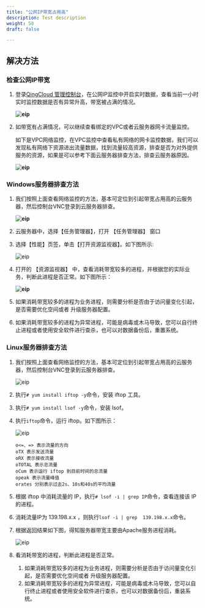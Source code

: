 ```yaml
---
title: "公网IP带宽占用高"
description: Test description
weight: 50
draft: false

---
```


## 解决方法

### 检查公网IP带宽

1. 登录[QingCloud 管理控制台](https://console.qingcloud.com/login)，在公网IP监控中开启实时数据，查看当前一小时实时监控数据是否有异常升高，带宽被占满的情况。

    **![eip](../../../_images/EIP1.png)**

2. 如带宽有占满情况，可以继续查看绑定的VPC或者云服务器网卡流量监控。

   如下是VPC网络监控，在VPC监控中查看私有网络的网卡监控数据，我们可以发现私有网络下资源进出流量数据，找到流量较高资源，排查是否为对外提供服务的资源，如果是可以参考下面云服务器排查方法，排查云服务器原因。

    **![eip](../../../_images/EIP2.png)**

### Windows服务器排查方法

1. 我们按照上面查看网络监控的方法，基本可定位到引起带宽占用高的云服务器，然后控制台VNC登录到云服务器排查。

    **![eip](../../../_images/EIP3.png)**

2. 云服务器中，选择【任务管理器】，打开 【任务管理器】 窗口

3. 选择【性能】页签，单击【打开资源监视器】。如下图所示: 

   ![eip](../../../_images/EIP4.png)

4. 打开的 【资源监视器】 中，查看消耗带宽较多的进程，并根据您的实际业务，判断此进程是否正常。如下图所示：

    **![eip](../../../_images/EIP5.png)**

5. 如果消耗带宽较多的进程为业务进程，则需要分析是否由于访问量变化引起，是否需要优化空间或者 升级服务器配置。
6. 如果消耗带宽较多的进程为异常进程，可能是病毒或木马导致，您可以自行终止进程或者使用安全软件进行查杀，也可以对数据备份后，重置系统。

### Linux服务器排查方法

1. 我们按照上面查看网络监控的方法，基本可定位到引起带宽占用高的云服务器，然后控制台VNC登录到云服务器排查。

    ![eip](../../../_images/EIP6.png)

2. 执行`# yum install iftop -y`命令，安装 iftop 工具。

3. 执行`# yum install lsof -y`命令，安装 lsof。

4. 执行`iftop`命令，运行 iftop。如下图所示：

    ![eip](../../../_images/EIP7.png)

   ```
   o<=、=> 表示流量的方向
   oTX 表示发送流量
   oRX 表示接收流量
   oTOTAL 表示总流量
   oCum 表示运行 iftop 到目前时间的总流量
   opeak 表示流量峰值
   orates 分别表示过去2s、10s和40s的平均流量
   ```

5. 根据 iftop 中消耗流量的 IP，执行`# lsof -i | grep IP`命令，查看连接该 IP 的进程。

6. 消耗流量IP为 139.198.x.x  ，则执行`lsof -i | grep  139.198.x.x`命令。

7. 根据返回结果如下图，得知服务器带宽主要由Apache服务进程消耗。

    ![eip](../../../_images/EIP8.png)

8. 看消耗带宽的进程，判断此进程是否正常。
   1. 如果消耗带宽较多的进程为业务进程，则需要分析是否由于访问量变化引起，是否需要优化空间或者 升级服务器配置。
   2. 如果消耗带宽较多的进程为异常进程，可能是病毒或木马导致，您可以自行终止进程或者使用安全软件进行查杀，也可以对数据备份后，重装系统。